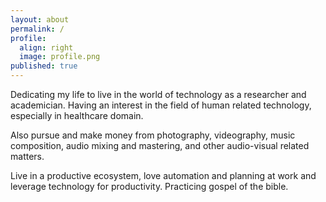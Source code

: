 ```yaml
---
layout: about
permalink: /
profile:
  align: right
  image: profile.png
published: true
---
```


Dedicating my life to live in the world of technology as a researcher and academician. Having an interest in the field of human related technology, especially in healthcare domain.

Also pursue and make money from photography, videography, music composition, audio mixing and mastering, and other audio-visual related matters.

Live in a productive ecosystem, love automation and planning at work and leverage technology for productivity. Practicing gospel of the bible.